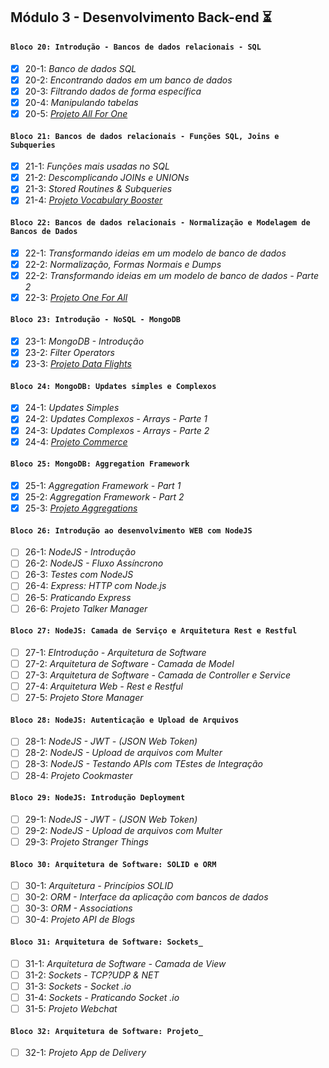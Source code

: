 ## Módulo 3 - Desenvolvimento Back-end :hourglass_flowing_sand:

#### `Bloco 20: Introdução - Bancos de dados relacionais - SQL`
- [x] 20-1: _Banco de dados SQL_
- [x] 20-2: _Encontrando dados em um banco de dados_
- [x] 20-3: _Filtrando dados de forma específica_
- [x] 20-4: _Manipulando tabelas_
- [x] 20-5: [_Projeto All For One_](https://github.com/tryber/sd-011-project-mysql-all-for-one/pull/99)

#### `Bloco 21: Bancos de dados relacionais - Funções SQL, Joins e Subqueries`
- [x] 21-1: _Funções mais usadas no SQL_
- [x] 21-2: _Descomplicando JOINs e UNIONs_
- [x] 21-3: _Stored Routines & Subqueries_
- [x] 21-4: [_Projeto Vocabulary Booster_](https://github.com/tryber/sd-011-mysql-vocabulary-booster/pull/59)

#### `Bloco 22: Bancos de dados relacionais - Normalização e Modelagem de Bancos de Dados`
- [x] 22-1: _Transformando ideias em um modelo de banco de dados_
- [x] 22-2: _Normalização, Formas Normais e Dumps_
- [x] 22-2: _Transformando ideias em um modelo de banco de dados - Parte 2_
- [x] 22-3: [_Projeto One For All_](https://github.com/tryber/sd-011-mysql-one-for-all/pull/90)

#### `Bloco 23: Introdução - NoSQL - MongoDB`
- [x] 23-1: _MongoDB - Introdução_
- [x] 23-2: _Filter Operators_
- [x] 23-3: [_Projeto Data Flights_](https://github.com/tryber/sd-011-mongodb-dataflights/pull/92)

#### `Bloco 24: MongoDB: Updates simples e Complexos`
- [x] 24-1: _Updates Simples_
- [x] 24-2: _Updates Complexos - Arrays - Parte 1_
- [x] 24-3: _Updates Complexos - Arrays - Parte 2_
- [x] 24-4: [_Projeto Commerce_](https://github.com/tryber/sd-011-mongodb-commerce/pull/112)

#### `Bloco 25: MongoDB: Aggregation Framework`
- [x] 25-1: _Aggregation Framework - Part 1_
- [x] 25-2: _Aggregation Framework - Part 2_
- [x] 25-3: [_Projeto Aggregations_](https://github.com/tryber/sd-011-mongodb-aggregations/pull/74)

#### `Bloco 26: Introdução ao desenvolvimento WEB com NodeJS`
- [ ] 26-1: _NodeJS - Introdução_
- [ ] 26-2: _NodeJS - Fluxo Assíncrono_
- [ ] 26-3: _Testes com NodeJS_
- [ ] 26-4: _Express: HTTP com Node.js_
- [ ] 26-5: _Praticando Express_
- [ ] 26-6: _Projeto Talker Manager_

#### `Bloco 27: NodeJS: Camada de Serviço e Arquitetura Rest e Restful`
- [ ] 27-1: _EIntrodução - Arquitetura de Software_
- [ ] 27-2: _Arquitetura de Software - Camada de Model_
- [ ] 27-3: _Arquitetura de Software - Camada de Controller e Service_ 
- [ ] 27-4: _Arquitetura Web - Rest e Restful_ 
- [ ] 27-5: _Projeto Store Manager_

#### `Bloco 28: NodeJS: Autenticação e Upload de Arquivos`
- [ ] 28-1: _NodeJS - JWT - (JSON Web Token)_
- [ ] 28-2: _NodeJS - Upload de arquivos com Multer_
- [ ] 28-3: _NodeJS - Testando APIs com TEstes de Integração_
- [ ] 28-4: _Projeto Cookmaster_
  
#### `Bloco 29: NodeJS: Introdução Deployment`
- [ ] 29-1: _NodeJS - JWT - (JSON Web Token)_
- [ ] 29-2: _NodeJS - Upload de arquivos com Multer_
- [ ] 29-3: _Projeto Stranger Things_

#### `Bloco 30: Arquitetura de Software: SOLID e ORM`
- [ ] 30-1: _Arquitetura - Princípios SOLID_
- [ ] 30-2: _ORM - Interface da aplicação com bancos de dados_
- [ ] 30-3: _ORM - Associations_
- [ ] 30-4: _Projeto API de Blogs_

#### `Bloco 31: Arquitetura de Software: Sockets_`
- [ ] 31-1: _Arquitetura de Software - Camada de View_
- [ ] 31-2: _Sockets - TCP?UDP & NET_
- [ ] 31-3: _Sockets - Socket .io_
- [ ] 31-4: _Sockets - Praticando Socket .io_
- [ ] 31-5: _Projeto Webchat_

#### `Bloco 32: Arquitetura de Software: Projeto_`
- [ ] 32-1: _Projeto App de Delivery_

